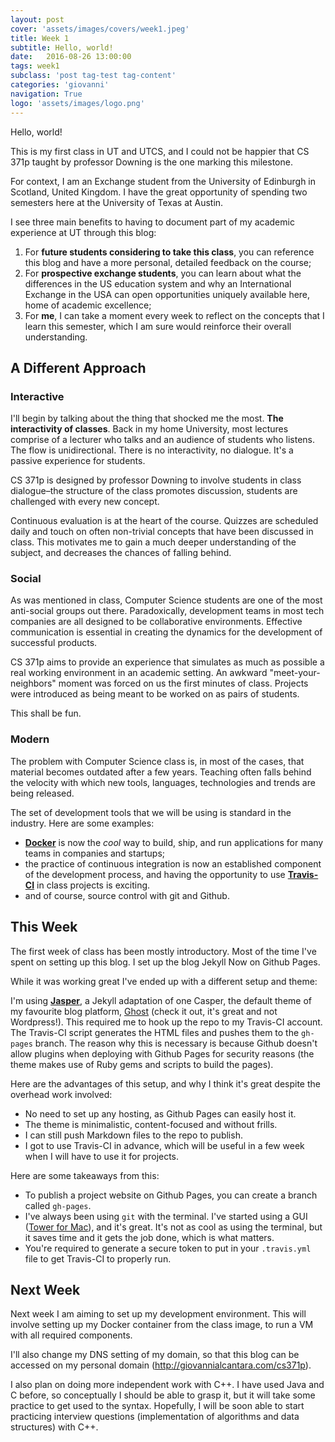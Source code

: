 ```yaml
---
layout: post
cover: 'assets/images/covers/week1.jpeg'
title: Week 1
subtitle: Hello, world!
date:   2016-08-26 13:00:00
tags: week1
subclass: 'post tag-test tag-content'
categories: 'giovanni'
navigation: True
logo: 'assets/images/logo.png'
---
```


Hello, world!

This is my first class in UT and UTCS, and I could not be happier that CS 371p taught by professor Downing is the one marking this milestone.

For context, I am an Exchange student from the University of Edinburgh in Scotland, United Kingdom. I have the great opportunity of spending two semesters here at the University of Texas at Austin.

I see three main benefits to having to document part of my academic experience at UT through this blog:

1. For **future students considering to take this class**, you can reference this blog and have a more personal, detailed feedback on the course;
2. For **prospective exchange students**, you can learn about what the differences in the US education system and why an International Exchange in the USA can open opportunities uniquely available here, home of academic excellence;
3. For **me**, I can take a moment every week to reflect on the concepts that I learn this semester, which I am sure would reinforce their overall understanding.

## A Different Approach

### Interactive

I'll begin by talking about the thing that shocked me the most. **The interactivity of classes**. Back in my home University, most lectures comprise of a lecturer who talks and an audience of students who listens. The flow is unidirectional. There is no interactivity, no dialogue. It's a passive experience for students.

CS 371p is designed by professor Downing to involve students in class dialogue–the structure of the class promotes discussion, students are challenged with every new concept.

Continuous evaluation is at the heart of the course. Quizzes are scheduled daily and touch on often non-trivial concepts that have been discussed in class. This motivates me to gain a much deeper understanding of the subject, and decreases the chances of falling behind.

### Social
As was mentioned in class, Computer Science students are one of the most anti-social groups out there. Paradoxically, development teams in most tech companies are all designed to be collaborative environments. Effective communication is essential in creating the dynamics for the development of successful products.

CS 371p aims to provide an experience that simulates as much as possible a real working environment in an academic setting. An awkward "meet-your-neighbors" moment was forced on us the first minutes of class. Projects were introduced as being meant to be worked on as pairs of students.

This shall be fun.

### Modern
The problem with Computer Science class is, in most of the cases, that material becomes outdated after a few years. Teaching often falls behind the velocity with which new tools, languages, technologies and trends are being released.

The set of development tools that we will be using is standard in the industry. Here are some examples:

- **[Docker](https://www.docker.com)** is now the *cool* way to build, ship, and run applications for many teams in companies and startups;
- the practice of continuous integration is now an established component of the development process, and having the opportunity to use **[Travis-CI](https://travis-ci.org/)** in class projects is exciting.
- and of course, source control with git and Github.

## This Week
The first week of class has been mostly introductory. Most of the time I've spent on setting up this blog. I set up the blog Jekyll Now on Github Pages.

While it was working great I've ended up with a different setup and theme:

I'm using **[Jasper](https://github.com/biomadeira/jasper)**, a Jekyll adaptation of one Casper, the default theme of my favourite blog platform, [Ghost](https://ghost.org/) (check it out, it's great and not Wordpress!). This required me to hook up the repo to my Travis-CI account. The Travis-CI script generates the HTML files and pushes them to the `gh-pages` branch. The reason why this is necessary is because Github doesn't allow plugins when deploying with Github Pages for security reasons (the theme makes use of Ruby gems and scripts to build the pages).

Here are the advantages of this setup, and why I think it's great despite the overhead work involved:
- No need to set up any hosting, as Github Pages can easily host it.
- The theme is minimalistic, content-focused and without frills.
- I can still push Markdown files to the repo to publish.
- I got to use Travis-CI in advance, which will be useful in a few week when I will have to use it for projects.

Here are some takeaways from this:
- To publish a project website on Github Pages, you can create a branch called `gh-pages`.
- I've always been using `git` with the terminal. I've started using a GUI ([Tower for Mac](https://www.git-tower.com/)), and it's great. It's not as cool as using the terminal, but it saves time and it gets the job done, which is what matters.
- You're required to generate a secure token to put in your `.travis.yml` file to get Travis-CI to properly run.

## Next Week
Next week I am aiming to set up my development environment. This will involve setting up my Docker container from the class image, to run a VM with all required components.

I'll also change my DNS setting of my domain, so that this blog can be accessed on my personal domain (http://giovannialcantara.com/cs371p).

I also plan on doing more independent work with C++. I have used Java and C before, so conceptually I should be able to grasp it, but it will take some practice to get used to the syntax.
Hopefully, I will be soon able to start practicing interview questions (implementation of algorithms and data structures) with C++.
